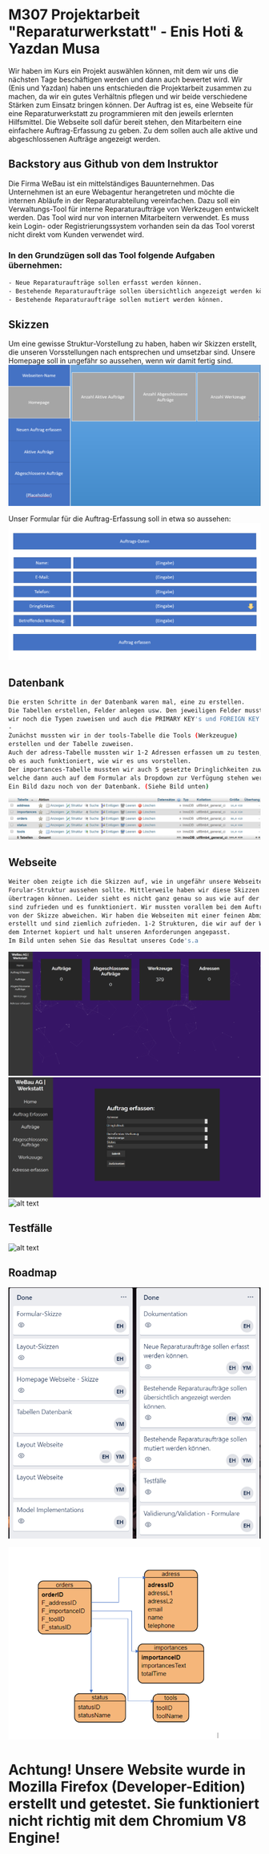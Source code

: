 # M307 Projektarbeit "Reparaturwerkstatt" - Enis Hoti & Yazdan Musa
Wir haben im Kurs ein Projekt auswählen können, mit dem wir uns die nächsten Tage beschäftigen werden und dann auch bewertet wird. Wir (Enis und Yazdan) haben uns entschieden die Projektarbeit zusammen zu machen, da wir ein gutes Verhältnis pflegen und wir beide verschiedene Stärken zum Einsatz bringen können.
Der Auftrag ist es, eine Webseite für eine Reparaturwerkstatt zu programmieren mit den jeweils erlernten Hilfsmittel. Die Webseite soll dafür bereit stehen, den Mitarbeitern eine einfachere Auftrag-Erfassung zu geben. Zu dem sollen auch alle aktive und abgeschlossenen Aufträge angezeigt werden.


## Backstory aus Github von dem Instruktor

Die Firma WeBau ist ein mittelständiges Bauunternehmen. Das Unternehmen ist an eure Webagentur herangetreten und möchte die internen Abläufe in der Reparaturabteilung vereinfachen. Dazu soll ein Verwaltungs-Tool für interne Reparaturaufträge von Werkzeugen entwickelt werden. Das Tool wird nur von internen Mitarbeitern verwendet. Es muss kein Login- oder Registrierungssystem vorhanden sein da das Tool vorerst nicht direkt vom Kunden verwendet wird.

### In den Grundzügen soll das Tool folgende Aufgaben übernehmen:
```bash
- Neue Reparaturaufträge sollen erfasst werden können.
- Bestehende Reparaturaufträge sollen übersichtlich angezeigt werden können.
- Bestehende Reparaturaufträge sollen mutiert werden können.
```
## Skizzen
Um eine gewisse Struktur-Vorstellung zu haben, haben wir Skizzen erstellt, die unseren Vorsstellungen nach entsprechen und umsetzbar sind.
Unsere Homepage soll in ungefähr so aussehen, wenn wir damit fertig sind.
![alt text](https://raw.githubusercontent.com/Zayden16/uk307-ehym/master/documentation/Homepage.PNG "Logo Title Text 1")

Unser Formular für die Auftrag-Erfassung soll in etwa so aussehen:
![alt text](https://raw.githubusercontent.com/Zayden16/uk307-ehym/master/documentation/Formular.PNG "Logo Title Text 1")

## Datenbank
```bash
Die ersten Schritte in der Datenbank waren mal, eine zu erstellen. 
Die Tabellen erstellen, Felder anlegen usw. Den jeweiligen Felder mussten 
wir noch die Typen zuweisen und auch die PRIMARY KEY's und FOREIGN KEY's zuweisen.
-
Zunächst mussten wir in der tools-Tabelle die Tools (Werkzeugue) 
erstellen und der Tabelle zuweisen.
Auch der adress-Tabelle mussten wir 1-2 Adressen erfassen um zu testen, 
ob es auch funktioniert, wie wir es uns vorstellen.
Der importances-Tabelle mussten wir auch 5 gesetzte Dringlichkeiten zuweisen, 
welche dann auch auf dem Formular als Dropdown zur Verfügung stehen werden. 
Ein Bild dazu noch von der Datenbank. (Siehe Bild unten)
```
![alt text](https://github.com/Zayden16/uk307-ehym/blob/master/documentation/Struktur.PNG "Logo Title Text 1")

## Webseite
```bash
Weiter oben zeigte ich die Skizzen auf, wie in ungefähr unsere Webseite und unsere 
Forular-Struktur aussehen sollte. Mittlerweile haben wir diese Skizzen in unsere Webseiten 
übertragen können. Leider sieht es nicht ganz genau so aus wie auf der Skizze, aber wir 
sind zufrieden und es funnktioniert. Wir mussten vorallem bei dem Auftrags-Erfassung-Formular 
von der Skizze abweichen. Wir haben die Webseiten mit einer feinen Abmischung von CSS, JS und PHP
erstellt und sind ziemlich zufrieden. 1-2 Strukturen, die wir auf der Webseite haben, haben wir aus
dem Internet kopiert und halt unseren Anforderungen angepasst.
Im Bild unten sehen Sie das Resultat unseres Code's.a
```
![alt text](https://github.com/Zayden16/uk307-ehym/blob/master/documentation/homepage1.PNG "Logo Title Text 1")
![alt text](https://github.com/Zayden16/uk307-ehym/blob/master/documentation/Auftrag-Erfassung.PNG "Logo Title Text 1")
![alt text](https://github.com/Zayden16/uk307-ehym/blob/master/documentation/aktiveAufträge.PNG "Logo Title Text 1")

## Testfälle
![alt text](https://github.com/Zayden16/uk307-ehym/blob/master/documentation/Testf%C3%A4lle.PNG "Logo Title Text 1")

## Roadmap
![alt text](https://github.com/Zayden16/uk307-ehym/blob/master/documentation/Planung.PNG "Logo Title Text 1")

![alt text](https://github.com/Zayden16/uk307-ehym/blob/master/documentation/image.PNG "Logo Title Text 1")

# Achtung! Unsere Website wurde in Mozilla Firefox (Developer-Edition) erstellt und getestet. Sie funktioniert nicht richtig mit dem Chromium V8 Engine!

